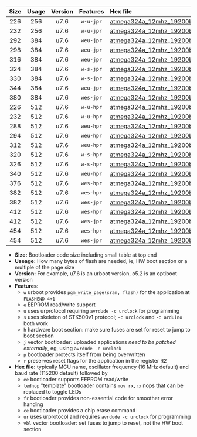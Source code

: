 |Size|Usage|Version|Features|Hex file|
|:-:|:-:|:-:|:-:|:--|
|226|256|u7.6|`w-u-jpr`|[atmega324a_12mhz_19200bps_ur_vbl.hex](https://raw.githubusercontent.com/stefanrueger/urboot/main//atmega324a_12mhz_19200bps_ur_vbl.hex)|
|232|256|u7.6|`w-u-jpr`|[atmega324a_12mhz_19200bps_lednop_ur_vbl.hex](https://raw.githubusercontent.com/stefanrueger/urboot/main//atmega324a_12mhz_19200bps_lednop_ur_vbl.hex)|
|292|384|u7.6|`weu-jpr`|[atmega324a_12mhz_19200bps_ee_ur_vbl.hex](https://raw.githubusercontent.com/stefanrueger/urboot/main//atmega324a_12mhz_19200bps_ee_ur_vbl.hex)|
|298|384|u7.6|`weu-jpr`|[atmega324a_12mhz_19200bps_ee_lednop_ur_vbl.hex](https://raw.githubusercontent.com/stefanrueger/urboot/main//atmega324a_12mhz_19200bps_ee_lednop_ur_vbl.hex)|
|316|384|u7.6|`weu-jpr`|[atmega324a_12mhz_19200bps_ee_lednop_fr_ur_vbl.hex](https://raw.githubusercontent.com/stefanrueger/urboot/main//atmega324a_12mhz_19200bps_ee_lednop_fr_ur_vbl.hex)|
|324|384|u7.6|`w-s-jpr`|[atmega324a_12mhz_19200bps_vbl.hex](https://raw.githubusercontent.com/stefanrueger/urboot/main//atmega324a_12mhz_19200bps_vbl.hex)|
|330|384|u7.6|`w-s-jpr`|[atmega324a_12mhz_19200bps_lednop_vbl.hex](https://raw.githubusercontent.com/stefanrueger/urboot/main//atmega324a_12mhz_19200bps_lednop_vbl.hex)|
|344|384|u7.6|`weu-jpr`|[atmega324a_12mhz_19200bps_ee_lednop_fr_ce_ur_vbl.hex](https://raw.githubusercontent.com/stefanrueger/urboot/main//atmega324a_12mhz_19200bps_ee_lednop_fr_ce_ur_vbl.hex)|
|380|384|u7.6|`wes-jpr`|[atmega324a_12mhz_19200bps_ee_vbl.hex](https://raw.githubusercontent.com/stefanrueger/urboot/main//atmega324a_12mhz_19200bps_ee_vbl.hex)|
|226|512|u7.6|`w-u-hpr`|[atmega324a_12mhz_19200bps_ur.hex](https://raw.githubusercontent.com/stefanrueger/urboot/main//atmega324a_12mhz_19200bps_ur.hex)|
|232|512|u7.6|`w-u-hpr`|[atmega324a_12mhz_19200bps_lednop_ur.hex](https://raw.githubusercontent.com/stefanrueger/urboot/main//atmega324a_12mhz_19200bps_lednop_ur.hex)|
|288|512|u7.6|`weu-hpr`|[atmega324a_12mhz_19200bps_ee_ur.hex](https://raw.githubusercontent.com/stefanrueger/urboot/main//atmega324a_12mhz_19200bps_ee_ur.hex)|
|294|512|u7.6|`weu-hpr`|[atmega324a_12mhz_19200bps_ee_lednop_ur.hex](https://raw.githubusercontent.com/stefanrueger/urboot/main//atmega324a_12mhz_19200bps_ee_lednop_ur.hex)|
|312|512|u7.6|`weu-hpr`|[atmega324a_12mhz_19200bps_ee_lednop_fr_ur.hex](https://raw.githubusercontent.com/stefanrueger/urboot/main//atmega324a_12mhz_19200bps_ee_lednop_fr_ur.hex)|
|320|512|u7.6|`w-s-hpr`|[atmega324a_12mhz_19200bps.hex](https://raw.githubusercontent.com/stefanrueger/urboot/main//atmega324a_12mhz_19200bps.hex)|
|326|512|u7.6|`w-s-hpr`|[atmega324a_12mhz_19200bps_lednop.hex](https://raw.githubusercontent.com/stefanrueger/urboot/main//atmega324a_12mhz_19200bps_lednop.hex)|
|340|512|u7.6|`weu-hpr`|[atmega324a_12mhz_19200bps_ee_lednop_fr_ce_ur.hex](https://raw.githubusercontent.com/stefanrueger/urboot/main//atmega324a_12mhz_19200bps_ee_lednop_fr_ce_ur.hex)|
|376|512|u7.6|`wes-hpr`|[atmega324a_12mhz_19200bps_ee.hex](https://raw.githubusercontent.com/stefanrueger/urboot/main//atmega324a_12mhz_19200bps_ee.hex)|
|382|512|u7.6|`wes-hpr`|[atmega324a_12mhz_19200bps_ee_lednop.hex](https://raw.githubusercontent.com/stefanrueger/urboot/main//atmega324a_12mhz_19200bps_ee_lednop.hex)|
|382|512|u7.6|`wes-jpr`|[atmega324a_12mhz_19200bps_ee_lednop_vbl.hex](https://raw.githubusercontent.com/stefanrueger/urboot/main//atmega324a_12mhz_19200bps_ee_lednop_vbl.hex)|
|412|512|u7.6|`wes-hpr`|[atmega324a_12mhz_19200bps_ee_lednop_fr.hex](https://raw.githubusercontent.com/stefanrueger/urboot/main//atmega324a_12mhz_19200bps_ee_lednop_fr.hex)|
|412|512|u7.6|`wes-jpr`|[atmega324a_12mhz_19200bps_ee_lednop_fr_vbl.hex](https://raw.githubusercontent.com/stefanrueger/urboot/main//atmega324a_12mhz_19200bps_ee_lednop_fr_vbl.hex)|
|454|512|u7.6|`wes-hpr`|[atmega324a_12mhz_19200bps_ee_lednop_fr_ce.hex](https://raw.githubusercontent.com/stefanrueger/urboot/main//atmega324a_12mhz_19200bps_ee_lednop_fr_ce.hex)|
|454|512|u7.6|`wes-jpr`|[atmega324a_12mhz_19200bps_ee_lednop_fr_ce_vbl.hex](https://raw.githubusercontent.com/stefanrueger/urboot/main//atmega324a_12mhz_19200bps_ee_lednop_fr_ce_vbl.hex)|

- **Size:** Bootloader code size including small table at top end
- **Useage:** How many bytes of flash are needed, ie, HW boot section or a multiple of the page size
- **Version:** For example, u7.6 is an urboot version, o5.2 is an optiboot version
- **Features:**
  + `w` urboot provides `pgm_write_page(sram, flash)` for the application at `FLASHEND-4+1`
  + `e` EEPROM read/write support
  + `u` uses urprotocol requiring `avrdude -c urclock` for programming
  + `s` uses skeleton of STK500v1 protocol; `-c urclock` and `-c arduino` both work
  + `h` hardware boot section: make sure fuses are set for reset to jump to boot section
  + `j` vector bootloader: uploaded applications *need to be patched externally*, eg, using `avrdude -c urclock`
  + `p` bootloader protects itself from being overwritten
  + `r` preserves reset flags for the application in the register R2
- **Hex file:** typically MCU name, oscillator frequency (16 MHz default) and baud rate (115200 default) followed by
  + `ee` bootloader supports EEPROM read/write
  + `lednop` "template" bootloader contains `mov rx,rx` nops that can be replaced to toggle LEDs
  + `fr` bootloader provides non-essential code for smoother error handing
  + `ce` bootloader provides a chip erase command
  + `ur` uses urprotocol and requires `avrdude -c urclock` for programming
  + `vbl` vector bootloader: set fuses to jump to reset, not the HW boot section
